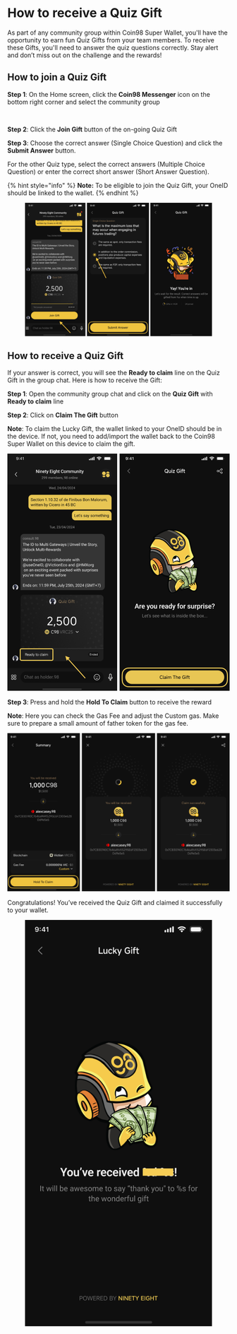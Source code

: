 # How to receive a Quiz Gift

As part of any community group within Coin98 Super Wallet, you'll have the opportunity to earn fun Quiz Gifts from your team members. To receive these Gifts, you'll need to answer the quiz questions correctly. Stay alert and don’t miss out on the challenge and the rewards!

## How to join a Quiz Gift <a href="#t34we3p2kqz0" id="t34we3p2kqz0"></a>

**Step 1**: On the Home screen, click the **Coin98 Messenger** icon on the bottom right corner and select the community group

<figure><img src="https://lh7-rt.googleusercontent.com/docsz/AD_4nXcQgJ-ge86xG4BhFqkDBNf41tsjU25SDl9WCre3c5ini0Te1Mg2gzZ3k7ZteeTD4ZdJT5LRwmjBTp-k91gUXirPakkhIR2_coxgz6lURKTcoQuCr5w4fD-tIOJ0FozmsxvuJoVHKWPFDfZxDwvQP4uqkIyw?key=IhSd9hxSJm_xijHkeDyf8A" alt=""><figcaption></figcaption></figure>

**Step 2**: Click the **Join Gift** button of the on-going Quiz Gift

**Step 3**: Choose the correct answer (Single Choice Question) and click the **Submit Answer** button.

For the other Quiz type, select the correct answers (Multiple Choice Question) or enter the correct short answer (Short Answer Question).

{% hint style="info" %}
**Note:** To be eligible to join the Quiz Gift, your OneID should be linked to the wallet.
{% endhint %}

<figure><img src="../../../../.gitbook/assets/1 (15).png" alt=""><figcaption></figcaption></figure>

## How to receive a Quiz Gift <a href="#dh78nvy0wny" id="dh78nvy0wny"></a>

If your answer is correct, you will see the **Ready to claim** line on the Quiz Gift in the group chat. Here is how to receive the Gift:

**Step 1**: Open the community group chat and click on the **Quiz Gift** with **Ready to claim** line

**Step 2**: Click on **Claim The Gift** button

**Note**: To claim the Lucky Gift, the wallet linked to your OneID should be in the device. If not, you need to add/import the wallet back to the Coin98 Super Wallet on this device to claim the gift.

![](<../../../../.gitbook/assets/2 (14).png>)

**Step 3**: Press and hold the **Hold To Claim** button to receive the reward

**Note**: Here you can check the Gas Fee and adjust the Custom gas. Make sure to prepare a small amount of father token for the gas fee.

![](<../../../../.gitbook/assets/3 (12).png>)

Congratulations! You’ve received the Quiz Gift and claimed it successfully to your wallet.

<figure><img src="../../../../.gitbook/assets/4 (9).png" alt=""><figcaption></figcaption></figure>

